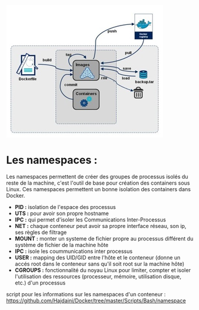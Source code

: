 <img src="working.jpg" />

# Les namespaces :
Les namespaces permettent de créer des groupes de processus isolés du reste de la machine, c'est l'outil de base pour création des containers sous Linux. Ces namespaces permettent un bonne isolation des containers dans Docker.

- **PID :** isolation de l'espace des processus
- **UTS :** pour avoir son propre hostname
- **IPC :** qui permet d'isoler les Communications Inter-Processus
- **NET :** chaque conteneur peut avoir sa propre interface réseau, son ip, ses règles de filtrage
- **MOUNT :** monter un systeme de fichier propre au processus différent du système de fichier de la machine hôte
- **IPC :** isole les coummunications inter processus
- **USER :** mapping des UID/GID entre l'hôte et le conteneur (donne un accés root dans le conteneur sans qu'il soit root sur la machine hôte)
- **CGROUPS :** fonctionnalité du noyau Linux pour limiter, compter et isoler l'utilisation des ressources (processeur, mémoire, utilisation disque, etc.) d'un processus

script pour les informations sur les namespaces d'un conteneur : https://github.com/Hajdaini/Docker/tree/master/Scripts/Bash/namespace

